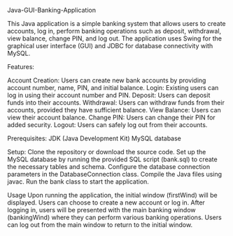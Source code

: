 Java-GUI-Banking-Application

This Java application is a simple banking system that allows users to create accounts, log in, perform banking operations such as deposit, withdrawal, view balance, change PIN, and log out. The application uses Swing for the graphical user interface (GUI) and JDBC for database connectivity with MySQL.

Features:

Account Creation: Users can create new bank accounts by providing account number, name, PIN, and initial balance. Login: Existing users can log in using their account number and PIN. Deposit: Users can deposit funds into their accounts. Withdrawal: Users can withdraw funds from their accounts, provided they have sufficient balance. View Balance: Users can view their account balance. Change PIN: Users can change their PIN for added security. Logout: Users can safely log out from their accounts.

Prerequisites: JDK (Java Development Kit) MySQL database

Setup: Clone the repository or download the source code. Set up the MySQL database by running the provided SQL script (bank.sql) to create the necessary tables and schema. Configure the database connection parameters in the DatabaseConnection class. Compile the Java files using javac. Run the bank class to start the application.

Usage Upon running the application, the initial window (firstWind) will be displayed. Users can choose to create a new account or log in. After logging in, users will be presented with the main banking window (bankingWind) where they can perform various banking operations. Users can log out from the main window to return to the initial window.
